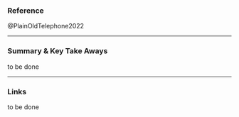 

### Reference 

@PlainOldTelephone2022


---

### Summary & Key Take Aways

to be done

--- 

### Links
to be done